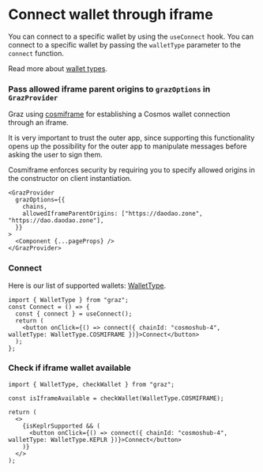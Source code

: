 # Connect wallet through iframe

You can connect to a specific wallet by using the `useConnect` hook. You can connect to a specific wallet by passing the `walletType` parameter to the `connect` function.

Read more about [wallet types](../types/walletType.md).

### Pass allowed iframe parent origins to `grazOptions` in `GrazProvider`

Graz using [cosmiframe](https://github.com/DA0-DA0/cosmiframe) for establishing a Cosmos wallet connection through an iframe.

It is very important to trust the outer app, since supporting this functionality opens up the possibility for the outer app to manipulate messages before asking the user to sign them.

Cosmiframe enforces security by requiring you to specify allowed origins in the constructor on client instantiation.

```tsx
<GrazProvider
  grazOptions={{
    chains,
    allowedIframeParentOrigins: ["https://daodao.zone", "https://dao.daodao.zone"],
  }}
>
  <Component {...pageProps} />
</GrazProvider>
```

### Connect

Here is our list of supported wallets: [WalletType](../types/walletType.md).

```tsx
import { WalletType } from "graz";
const Connect = () => {
  const { connect } = useConnect();
  return (
    <button onClick={() => connect({ chainId: "cosmoshub-4", walletType: WalletType.COSMIFRAME })}>Connect</button>
  );
};
```

### Check if iframe wallet available

```tsx
import { WalletType, checkWallet } from "graz";

const isIframeAvailable = checkWallet(WalletType.COSMIFRAME);

return (
  <>
    {isKeplrSupported && (
      <button onClick={() => connect({ chainId: "cosmoshub-4", walletType: WalletType.KEPLR })}>Connect</button>
    )}
  </>
);
```
